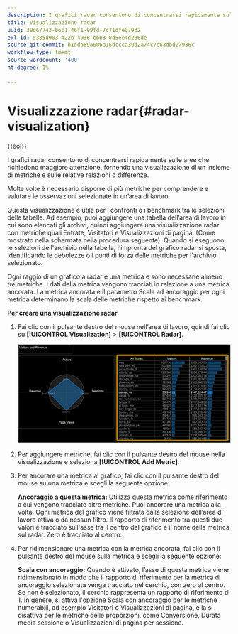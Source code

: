 ```yaml
---
description: I grafici radar consentono di concentrarsi rapidamente sulle aree che richiedono maggiore attenzione, fornendo una visualizzazione di un insieme di metriche e sulle relative relazioni o differenze.
title: Visualizzazione radar
uuid: 39d67743-b6c1-46f1-99fd-7c71dfe07932
exl-id: 5385d903-422b-4936-bbb3-0d5ee4d286de
source-git-commit: b1dda69a606a16dccca30d2a74c7e63dbd27936c
workflow-type: tm+mt
source-wordcount: '400'
ht-degree: 1%

---
```


# Visualizzazione radar{#radar-visualization}

{{eol}}

I grafici radar consentono di concentrarsi rapidamente sulle aree che richiedono maggiore attenzione, fornendo una visualizzazione di un insieme di metriche e sulle relative relazioni o differenze.

Molte volte è necessario disporre di più metriche per comprendere e valutare le osservazioni selezionate in un’area di lavoro.

Questa visualizzazione è utile per i confronti o i benchmark tra le selezioni delle tabelle. Ad esempio, puoi aggiungere una tabella dell’area di lavoro in cui sono elencati gli archivi, quindi aggiungere una visualizzazione radar con metriche quali Entrate, Visitatori e Visualizzazioni di pagina. (Come mostrato nella schermata nella procedura seguente). Quando si eseguono le selezioni dell&#39;archivio nella tabella, l&#39;impronta del grafico radar si sposta, identificando le debolezze o i punti di forza delle metriche per l&#39;archivio selezionato.

Ogni raggio di un grafico a radar è una metrica e sono necessarie almeno tre metriche. I dati della metrica vengono tracciati in relazione a una metrica ancorata. La metrica ancorata e il parametro Scala ad ancoraggio per ogni metrica determinano la scala delle metriche rispetto ai benchmark.

**Per creare una visualizzazione radar**

1. Fai clic con il pulsante destro del mouse nell’area di lavoro, quindi fai clic su **[!UICONTROL Visualization]** > **[!UICONTROL Radar]**.

   ![](assets/client-rad.png)

1. Per aggiungere metriche, fai clic con il pulsante destro del mouse nella visualizzazione e seleziona **[!UICONTROL Add Metric]**.
1. Per ancorare una metrica al grafico, fai clic con il pulsante destro del mouse su una metrica e scegli la seguente opzione:

   **Ancoraggio a questa metrica:** Utilizza questa metrica come riferimento a cui vengono tracciate altre metriche. Puoi ancorare una metrica alla volta. Ogni metrica del grafico viene filtrata dalla selezione dell’area di lavoro attiva o da nessun filtro. Il rapporto di riferimento tra questi due valori è tracciato sull&#39;asse tra il centro del grafico e il nome della metrica sul radar. Zero è tracciato al centro.

1. Per ridimensionare una metrica con la metrica ancorata, fai clic con il pulsante destro del mouse sulla metrica e scegli la seguente opzione:

   **Scala con ancoraggio:** Quando è attivato, l’asse di questa metrica viene ridimensionato in modo che il rapporto di riferimento per la metrica di ancoraggio selezionata venga tracciato nel cerchio, con zero al centro. Se non è selezionato, il cerchio rappresenta un rapporto di riferimento di 1. In genere, si attiva l&#39;opzione Scala con ancoraggio per le metriche numerabili, ad esempio Visitatori o Visualizzazioni di pagina, e la si disattiva per le metriche delle proporzioni, come Conversione, Durata media sessione o Visualizzazioni di pagina per sessione.
